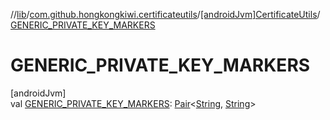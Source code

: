 //[lib](../../../index.md)/[com.github.hongkongkiwi.certificateutils](../index.md)/[[androidJvm]CertificateUtils](index.md)/[GENERIC_PRIVATE_KEY_MARKERS](-g-e-n-e-r-i-c_-p-r-i-v-a-t-e_-k-e-y_-m-a-r-k-e-r-s.md)

# GENERIC_PRIVATE_KEY_MARKERS

[androidJvm]\
val [GENERIC_PRIVATE_KEY_MARKERS](-g-e-n-e-r-i-c_-p-r-i-v-a-t-e_-k-e-y_-m-a-r-k-e-r-s.md): [Pair](https://kotlinlang.org/api/latest/jvm/stdlib/kotlin/-pair/index.html)&lt;[String](https://kotlinlang.org/api/latest/jvm/stdlib/kotlin/-string/index.html), [String](https://kotlinlang.org/api/latest/jvm/stdlib/kotlin/-string/index.html)&gt;
